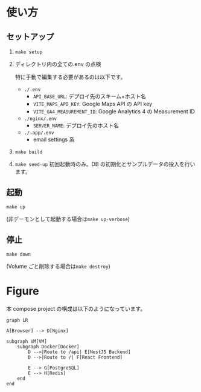 # 使い方

## セットアップ

1. `make setup`
2. ディレクトリ内の全ての.env の点検

   特に手動で編集する必要があるのは以下です。

   - `./.env`
     - `API_BASE_URL`: デプロイ先のスキーム+ホスト名
     - `VITE_MAPS_API_KEY`: Google Maps API の API key
     - `VITE_GA4_MEASUREMENT_ID`: Google Analytics 4 の Measurement ID
   - `./nginx/.env`
     - `SERVER_NAME`: デプロイ先のホスト名
   - `./.app/.env`
     - email settings 系

3. `make build`
4. `make seed-up`
   初回起動時のみ。DB の初期化とサンプルデータの投入を行います。

## 起動

`make up`

(非デーモンとして起動する場合は`make up-verbose`)

## 停止

`make down`

(Volume ごと削除する場合は`make destroy`)

# Figure

本 compose project の構成は以下のようになっています。

```mermaid
graph LR

A[Browser] --> D[Nginx]

subgraph VM[VM]
    subgraph Docker[Docker]
        D -->|Route to /api| E[NestJS Backend]
        D -->|Route to /| F[React Frontend]

        E --> G[PostgreSQL]
        E --> H[Redis]
    end
end

```
